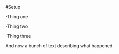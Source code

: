 \#Setup

  

-Thing one

  

-Thing two

  

-Thing three

  

And now a bunch of text describing what happened.

